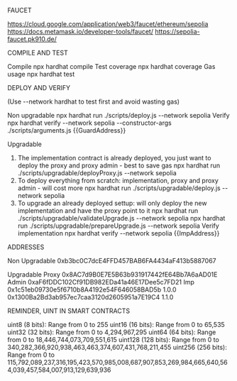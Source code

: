 FAUCET

https://cloud.google.com/application/web3/faucet/ethereum/sepolia
https://docs.metamask.io/developer-tools/faucet/
https://sepolia-faucet.pk910.de/

COMPILE AND TEST

Compile                 npx hardhat compile
Test coverage           npx hardhat coverage 
Gas usage               npx hardhat test

DEPLOY AND VERIFY

(Use --network hardhat to test first and avoid wasting gas)

Non upgradable          npx hardhat run ./scripts/deploy.js --network sepolia
Verify                  npx hardhat verify --network sepolia --constructor-args ./scripts/arguments.js {{GuardAddress}}

Upgradable
1. The implementation contract is already deployed, you just want to deploy the proxy and proxy admin - best to save gas
                        npx hardhat run ./scripts/upgradable/deployProxy.js --network sepolia
2. To deploy everything from scratch: implementation, proxy and proxy admin - will cost more
                        npx hardhat run ./scripts/upgradable/deploy.js --network sepolia
3. To upgrade an already deployed settup: will only deploy the new implementation and have the proxy point to it
                        npx hardhat run ./scripts/upgradable/validateUpgrade.js --network sepolia
                        npx hardhat run ./scripts/upgradable/prepareUpgrade.js --network sepolia
Verify implementation   npx hardhat verify --network sepolia {{ImpAddress}}

ADDRESSES

Non Upgradable      0xb3bc0C7dcE4FFD457BAB6FA4434aF413b5887067

Upgradable
Proxy               0x8AC7d9B0E7E5B63b931917442fE64Bb7A6aAD01E
Admin               0xaF6fDDC102Cf91DB982EDa41a46E17Dee5c7FD21
Imp                 0x1c51eb09730e5f6710b8A4192e54F646058BAD5b  1.0.0
                    0x1300Ba2Bd3ab957ec7caa3120d2605951a7E19C4  1.1.0

REMINDER, UINT IN SMART CONTRACTS

uint8 (8 bits): Range from 0 to 255
uint16 (16 bits): Range from 0 to 65,535
uint32 (32 bits): Range from 0 to 4,294,967,295
uint64 (64 bits): Range from 0 to 18,446,744,073,709,551,615
uint128 (128 bits): Range from 0 to 340,282,366,920,938,463,463,374,607,431,768,211,455
uint256 (256 bits): Range from 0 to 115,792,089,237,316,195,423,570,985,008,687,907,853,269,984,665,640,564,039,457,584,007,913,129,639,936